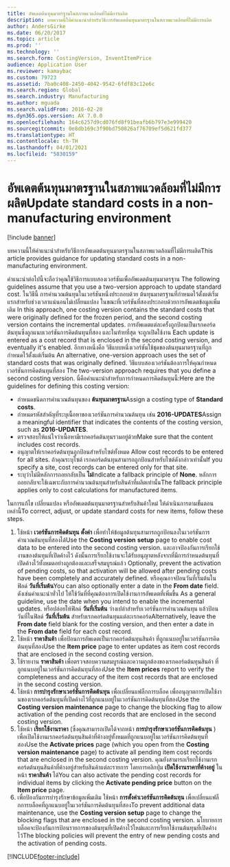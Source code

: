 ```yaml
---
title: อัพเดตต้นทุนมาตรฐานในสภาพแวดล้อมที่ไม่มีการผลิต
description: บทความนี้ให้คำแนะนำสำหรับวิธีการอัพเดตต้นทุนมาตรฐานในสภาพแวดล้อมที่ไม่มีการผลิต
author: AndersGirke
ms.date: 06/20/2017
ms.topic: article
ms.prod: ''
ms.technology: ''
ms.search.form: CostingVersion, InventItemPrice
audience: Application User
ms.reviewer: kamaybac
ms.custom: 79723
ms.assetid: 7ba0c408-2450-4042-9542-6fdf83c12e6c
ms.search.region: Global
ms.search.industry: Manufacturing
ms.author: mguada
ms.search.validFrom: 2016-02-28
ms.dyn365.ops.version: AX 7.0.0
ms.openlocfilehash: 164c6257d9cd076fd8f91beafb6b797e3e999420
ms.sourcegitcommit: 0e8db169c3f90bd750826af76709ef5d621fd377
ms.translationtype: HT
ms.contentlocale: th-TH
ms.lasthandoff: 04/01/2021
ms.locfileid: "5830159"
---
```

# <a name="update-standard-costs-in-a-non-manufacturing-environment"></a><span data-ttu-id="8aefa-103">อัพเดตต้นทุนมาตรฐานในสภาพแวดล้อมที่ไม่มีการผลิต</span><span class="sxs-lookup"><span data-stu-id="8aefa-103">Update standard costs in a non-manufacturing environment</span></span>

[!include [banner](../includes/banner.md)]

<span data-ttu-id="8aefa-104">บทความนี้ให้คำแนะนำสำหรับวิธีการอัพเดตต้นทุนมาตรฐานในสภาพแวดล้อมที่ไม่มีการผลิต</span><span class="sxs-lookup"><span data-stu-id="8aefa-104">This article provides guidance for updating standard costs in a non-manufacturing environment.</span></span>

<span data-ttu-id="8aefa-105">คำแนะนำต่อไปนี้จะถือว่าคุณใช้วิธีการแบบสองเวอร์ชันเพื่ออัพเดตต้นทุนมาตรฐาน </span><span class="sxs-lookup"><span data-stu-id="8aefa-105">The following guidelines assume that you use a two-version approach to update standard cost.</span></span> <span data-ttu-id="8aefa-106">ในวิธีนี้ การคำนวณต้นทุนในเวอร์ชันหนึ่งประกอบด้วย ต้นทุนมาตรฐานที่กำหนดไว้ตั้งแต่เริ่มแรกสำหรับช่วงเวลาแน่นอนไม่เปลี่ยนแปลง ในขณะที่เวอร์ชันที่สองประกอบด้วยการอัพเดตข้อมูลเพิ่มเติม </span><span class="sxs-lookup"><span data-stu-id="8aefa-106">In this approach, one costing version contains the standard costs that were originally defined for the frozen period, and the second costing version contains the incremental updates.</span></span> <span data-ttu-id="8aefa-107">การอัพเดตแต่ละครั้งถูกป้อนเป็นเรกคอร์ดต้นทุนซึ่งถูกแนบเวอร์ชันการคิดต้นทุนที่สอง และในท้ายที่สุด จะถูกเปิดใช้งาน </span><span class="sxs-lookup"><span data-stu-id="8aefa-107">Each update is entered as a cost record that is enclosed in the second costing version, and eventually it's enabled.</span></span> <span data-ttu-id="8aefa-108">อีกทางหนึ่งคือ วิธีแบบหนึ่งเวอร์ชันใช้ชุดของต้นทุนมาตรฐานที่ถูกกำหนดไว้ตั้งแต่เริ่มต้น </span><span class="sxs-lookup"><span data-stu-id="8aefa-108">An alternative, one-version approach uses the set of standard costs that was originally defined.</span></span> <span data-ttu-id="8aefa-109">วิธีแบบสองเวอร์ชันต้องการให้คุณกำหนดเวอร์ชันการคิดต้นทุนที่สอง </span><span class="sxs-lookup"><span data-stu-id="8aefa-109">The two-version approach requires that you define a second costing version.</span></span> <span data-ttu-id="8aefa-110">นี่คือคำแนะนำสำหรับการกำหนดการคิดต้นทุนนี้:</span><span class="sxs-lookup"><span data-stu-id="8aefa-110">Here are the guidelines for defining this costing version:</span></span>

-   <span data-ttu-id="8aefa-111">กำหนดชนิดการคำนวณต้นทุนของ **ต้นทุนมาตรฐาน**</span><span class="sxs-lookup"><span data-stu-id="8aefa-111">Assign a costing type of **Standard costs**.</span></span>
-   <span data-ttu-id="8aefa-112">กำหนดรหัสสำคัญที่ระบุเนื้อหาของเวอร์ชันการคำนวณต้นทุน เช่น **2016-UPDATES**</span><span class="sxs-lookup"><span data-stu-id="8aefa-112">Assign a meaningful identifier that indicates the contents of the costing version, such as **2016-UPDATES**.</span></span>
-   <span data-ttu-id="8aefa-113">ตรวจสอบให้แน่ใจว่าเนื้อหามีเรกคอร์ดต้นทุนรวมอยู่ด้วย</span><span class="sxs-lookup"><span data-stu-id="8aefa-113">Make sure that the content includes cost records.</span></span>
-   <span data-ttu-id="8aefa-114">อนุญาตให้เรกคอร์ดต้นทุนถูกป้อนสำหรับไซต์ทั้งหมด </span><span class="sxs-lookup"><span data-stu-id="8aefa-114">Allow cost records to be entered for all sites.</span></span> <span data-ttu-id="8aefa-115">ถ้าคุณระบุไซต์ เรกคอร์ดต้นทุนสามารถถูกป้อนสำหรับไซต์ดังกล่าวเท่านั้น</span><span class="sxs-lookup"><span data-stu-id="8aefa-115">If you specify a site, cost records can be entered only for that site.</span></span>
-   <span data-ttu-id="8aefa-116">ระบุว่าไม่มีหลักการถอยกลับเป็น **ไม่**</span><span class="sxs-lookup"><span data-stu-id="8aefa-116">Indicate a fallback principle of **None**.</span></span> <span data-ttu-id="8aefa-117">หลักการถอยกลับจะใช้เฉพาะกับการคำนวณต้นทุนสำหรับสินค้าที่ผลิตเท่านั้น</span><span class="sxs-lookup"><span data-stu-id="8aefa-117">The fallback principle applies only to cost calculations for manufactured items.</span></span>

<span data-ttu-id="8aefa-118">ในการแก้ไข เปลี่ยนแปลง หรืออัพเดตต้นทุนมาตรฐานสำหรับสินค้าใหม่ ให้ดำเนินการตามขั้นตอนเหล่านี้</span><span class="sxs-lookup"><span data-stu-id="8aefa-118">To correct, adjust, or update standard costs for new items, follow these steps.</span></span>

1.  <span data-ttu-id="8aefa-119">ใช้หน้า **เวอร์ชันการคิดต้นทุน** **ตั้งค่า** เพื่อทำให้ข้อมูลต้นทุนสามารถถูกป้อนลงในเวอร์ชันการคำนวณต้นทุนที่สองได้</span><span class="sxs-lookup"><span data-stu-id="8aefa-119">Use the **Costing version** **setup** page to enable cost data to be entered into the second costing version.</span></span> <span data-ttu-id="8aefa-120">และอาจป้องกันการเรียกใช้งานของต้นทุนที่เปิดค้างไว้ ดังนั้นการเรียกใช้งานจะได้รับอนุญาตหลังจากที่มีการกำหนดต้นทุนที่เปิดค้างไว้ทั้งหมดอย่างถูกต้องและเสร็จสมบูรณ์แล้ว </span><span class="sxs-lookup"><span data-stu-id="8aefa-120">Optionally, prevent the activation of pending costs, so that activation will be allowed after pending costs have been completely and accurately defined.</span></span> <span data-ttu-id="8aefa-121">หรือคุณอาจป้อนวันที่เริ่มต้นในฟิลด์ **วันที่เริ่มต้น**</span><span class="sxs-lookup"><span data-stu-id="8aefa-121">You can also optionally enter a date in the **From date** field.</span></span> <span data-ttu-id="8aefa-122">ดังเช่นคำแนะนำทั่วไป ให้ใช้วันที่ที่คุณต้องการเปิดใช้งานการอัพเดตที่เพิ่มขึ้น </span><span class="sxs-lookup"><span data-stu-id="8aefa-122">As a general guideline, use the date when you intend to enable the incremental updates.</span></span> <span data-ttu-id="8aefa-123">หรือปล่อยให้ฟิลด์ **วันที่เริ่มต้น** ว่างเปล่าสำหรับเวอร์ชันการคำนวณต้นทุน แล้วป้อนวันที่ในฟิลด์ **วันที่เริ่มต้น** สำหรับเรกคอร์ดต้นทุนแต่ละเรกคอร์ด</span><span class="sxs-lookup"><span data-stu-id="8aefa-123">Alternatively, leave the **From date** field blank for the costing version, and then enter a date in the **From date** field for each cost record.</span></span>
2.  <span data-ttu-id="8aefa-124">ใช้หน้า **ราคาสินค้า** เพื่อป้อนการอัพเดตเป็นเรกคอร์ดต้นทุนสินค้า ที่ถูกแนบอยู่ในเวอร์ชันการคิดต้นทุนที่สอง</span><span class="sxs-lookup"><span data-stu-id="8aefa-124">Use the **Item price** page to enter updates as item cost records that are enclosed in the second costing version.</span></span>
3.  <span data-ttu-id="8aefa-125">ใช้รายงาน **ราคาสินค้า** เพื่อตรวจสอบความสมบูรณ์และความถูกต้องของเรกคอร์ดต้นทุนสินค้า ที่ถูกแนบอยู่ในเวอร์ชันการคิดต้นทุนที่สอง</span><span class="sxs-lookup"><span data-stu-id="8aefa-125">Use the **Item prices** report to verify the completeness and accuracy of the item cost records that are enclosed in the second costing version.</span></span>
4.  <span data-ttu-id="8aefa-126">ใช้หน้า **การบำรุงรักษาเวอร์ชันการคิดต้นทุน** เพื่อเปลี่ยนแฟล็กการบล็อค เพื่ออนุญาตการเปิดใช้งานของเรกคอร์ดต้นทุนที่เปิดค้างไว้ที่ถูกแนบอยู่ในเวอร์ชันการคิดต้นทุนที่สอง</span><span class="sxs-lookup"><span data-stu-id="8aefa-126">Use the **Costing version maintenance** page to change the blocking flag to allow activation of the pending cost records that are enclosed in the second costing version.</span></span>
5.  <span data-ttu-id="8aefa-127">ใช้หน้า **เรียกใช้งานราคา** (ซึ่งคุณสามารถเปิดได้จากหน้า **การบำรุงรักษาเวอร์ชันการคิดต้นทุน** ) เพื่อเปิดใช้งานเรกคอร์ดต้นทุนสินค้าที่ค้างอยู่ทั้งหมดที่ถูกแนบอยู่ในเวอร์ชันการคิดต้นทุนที่สอง</span><span class="sxs-lookup"><span data-stu-id="8aefa-127">Use the **Activate prices** page (which you open from the **Costing version maintenance** page) to activate all pending item cost records that are enclosed in the second costing version.</span></span> <span data-ttu-id="8aefa-128">คุณยังสามารถเรียกใช้งานเรกคอร์ดต้นทุนสินค้าที่ค้างอยู่สำหรับสินค้าแต่ละรายการ โดยการคลิกปุ่ม **เปิดใช้งานราคาที่ค้างอยู่** ในหน้า **ราคาสินค้า** ได้</span><span class="sxs-lookup"><span data-stu-id="8aefa-128">You can also activate the pending cost records for individual items by clicking the **Activate pending price** button on the **Item price** page.</span></span>
6.  <span data-ttu-id="8aefa-129">เพื่อป้องกันการบำรุงรักษาข้อมูลเพิ่มเติม ใช้หน้า **การตั้งค่าเวอร์ชันการคิดต้นทุน** เพื่อเปลี่ยนแฟล็กการบล็อคที่ถูกแนบอยู่ในเวอร์ชันการคิดต้นทุนที่สอง</span><span class="sxs-lookup"><span data-stu-id="8aefa-129">To prevent additional data maintenance, use the **Costing version setup** page to change the blocking flags that are enclosed in the second costing version.</span></span> <span data-ttu-id="8aefa-130">นโยบายการบล็อคจะป้องกันการป้อนรายการของต้นทุนที่เปิดค้างไว้ใหม่และการเรียกใช้งานต้นทุนที่เปิดค้างไว้</span><span class="sxs-lookup"><span data-stu-id="8aefa-130">The blocking policies will prevent the entry of new pending costs and the activation of pending costs.</span></span>






[!INCLUDE[footer-include](../../includes/footer-banner.md)]